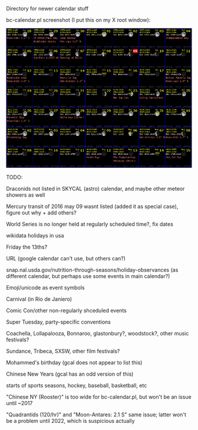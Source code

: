 Directory for newer calendar stuff

bc-calendar.pl screenshot (I put this on my X root window):

<img src="bc-cal-ss.gif">

TODO:

Draconids not listed in SKYCAL (astro) calendar, and maybe other
meteor showers as well

Mercury transit of 2016 may 09 wasnt listed (added it as special case), figure out why + add others?

World Series is no longer held at regularly scheduled time?, fix dates

wikidata holidays in usa

Friday the 13ths?

URL (google calendar can't use, but others can?)

snap.nal.usda.gov/nutrition-through-seasons/holiday-observances (as
different calendar, but perhaps use some events in main calendar?)

Emoji/unicode as event symbols

Carnival (in Rio de Janiero)

Comic Con/other non-regularly shceduled events

Super Tuesday, party-specific conventions

Coachella, Lollapalooza, Bonnaroo, glastonbury?, woodstock?, other
music festivals?

Sundance, Tribeca, SXSW, other film festivals?

Mohammed's birthday (gcal does not appear to list this)

Chinese New Years (gcal has an odd version of this)

starts of sports seasons, hockey, baseball, basketball, etc

"Chinese NY (Rooster)" is too wide for bc-calendar.pl, but won't be an
issue until ~2017

"Quadrantids (120/hr)" and "Moon-Antares: 2.1<B0> S" same issue;
latter won't be a problem until 2022, which is suspicious actually

